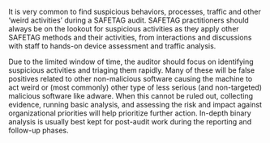 It is very common to find suspicious behaviors, processes, traffic and other ‘weird activities’ during a SAFETAG audit. SAFETAG practitioners should always be on the lookout for suspicious activities as they apply other SAFETAG methods and their activities, from interactions and discussions with staff to hands-on device assessment and traffic analysis.

Due to the limited window of time, the auditor should focus on identifying suspicious activities and triaging them rapidly. Many of these will be false positives related to other non-malicious software causing the machine to act weird or (most commonly) other type of less serious (and non-targeted) malicious software like adware.  When this cannot be ruled out, collecting evidence, running basic analysis, and assessing the risk and impact against organizational priorities will help prioritize further action. In-depth binary analysis is usually best kept for post-audit work during the reporting and follow-up phases.
